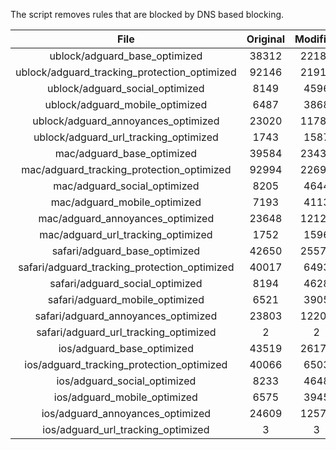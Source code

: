 The script removes rules that are blocked by DNS based blocking.


| File | Original | Modified |
|:----:|:-----:|:-----:|
| ublock/adguard_base_optimized | 38312 | 22184 |
| ublock/adguard_tracking_protection_optimized | 92146 | 21914 |
| ublock/adguard_social_optimized | 8149 | 4596 |
| ublock/adguard_mobile_optimized | 6487 | 3868 |
| ublock/adguard_annoyances_optimized | 23020 | 11787 |
| ublock/adguard_url_tracking_optimized | 1743 | 1587 |
| mac/adguard_base_optimized | 39584 | 23432 |
| mac/adguard_tracking_protection_optimized | 92994 | 22691 |
| mac/adguard_social_optimized | 8205 | 4644 |
| mac/adguard_mobile_optimized | 7193 | 4113 |
| mac/adguard_annoyances_optimized | 23648 | 12122 |
| mac/adguard_url_tracking_optimized | 1752 | 1596 |
| safari/adguard_base_optimized | 42650 | 25574 |
| safari/adguard_tracking_protection_optimized | 40017 | 6493 |
| safari/adguard_social_optimized | 8194 | 4628 |
| safari/adguard_mobile_optimized | 6521 | 3905 |
| safari/adguard_annoyances_optimized | 23803 | 12200 |
| safari/adguard_url_tracking_optimized | 2 | 2 |
| ios/adguard_base_optimized | 43519 | 26177 |
| ios/adguard_tracking_protection_optimized | 40066 | 6503 |
| ios/adguard_social_optimized | 8233 | 4648 |
| ios/adguard_mobile_optimized | 6575 | 3945 |
| ios/adguard_annoyances_optimized | 24609 | 12575 |
| ios/adguard_url_tracking_optimized | 3 | 3 |